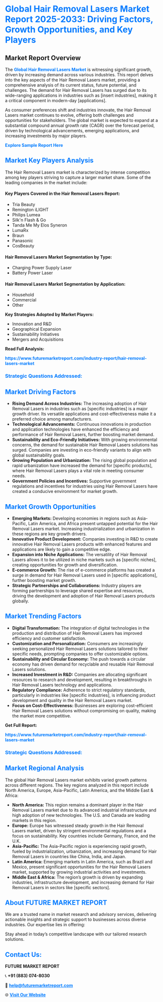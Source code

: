 <h1 style="color: #007BFF;">Global Hair Removal Lasers Market Report 2025-2033: Driving Factors, Growth Opportunities, and Key Players</h1>

<section id="overview">
<h2>Market Report Overview</h2>
<p>The <a href="https://www.futuremarketreport.com/industry-report/hair-removal-lasers-market" style="color: #007BFF; text-decoration: none;"><strong>Global Hair Removal Lasers Market</strong></a> is witnessing significant growth, driven by increasing demand across various industries. This report delves into the key aspects of the Hair Removal Lasers market, providing a comprehensive analysis of its current status, future potential, and challenges. The demand for Hair Removal Lasers has surged due to its wide-ranging applications in industries such as [insert industries], making it a critical component in modern-day [applications].</p>
<p>As consumer preferences shift and industries innovate, the Hair Removal Lasers market continues to evolve, offering both challenges and opportunities for stakeholders. The global market is expected to expand at a substantial compound annual growth rate (CAGR) over the forecast period, driven by technological advancements, emerging applications, and increasing investments by major players.</p>
</section>

<section id="overview">
<p><a href="https://www.futuremarketreport.com/request-sample/reportId=90027" style="color: #007BFF; text-decoration: none;"><strong>Explore Sample Report Here</strong></a></p>
</section>

<section id="key-players">
<h2 style="color: #007BFF;">Market Key Players Analysis</h2>
<p>The Hair Removal Lasers market is characterized by intense competition among key players striving to capture a larger market share. Some of the leading companies in the market include:</p>
<h4>Key Players Covered in the Hair Removal Lasers Report:</h4>
<ul><li>Tria Beauty</li><li>Remington iLIGHT</li><li>Philips Lumea</li><li>Silk&#039;n Flash &amp; Go</li><li>Tanda Me My Elos Syneron</li><li>LumaRx</li><li>Braun</li><li>Panasonic</li><li>CosBeauty</li></ul>
<h4>Hair Removal Lasers Market Segmentation by Type:</h4>
<ul><li>Charging Power Supply Laser</li><li>Battery Power Laser</li></ul>

<h4>Hair Removal Lasers Market Segmentation by Application:</h4>
<ul><li>Household</li><li>Commercial</li><li>Other</li></ul>
<p><strong>Key Strategies Adopted by Market Players:</strong></p>
<ul>
<li>Innovation and R&D</li>
<li>Geographical Expansion</li>
<li>Sustainability Initiatives</li>
<li>Mergers and Acquisitions</li>
</ul>
</section>

<section>
<p><strong>Read Full Analysis: </strong></p><a href="https://www.futuremarketreport.com/industry-report/hair-removal-lasers-market" style="color: #007BFF; text-decoration: none;"><strong>https://www.futuremarketreport.com/industry-report/hair-removal-lasers-market</strong></a>
<h3 style="color: #007BFF;">Strategic Questions Addressed:</h3>
</section>

<section id="driving-factors">
<h2 style="color: #007BFF;">Market Driving Factors</h2>
<ul>
<li><strong>Rising Demand Across Industries:</strong> The increasing adoption of Hair Removal Lasers in industries such as [specific industries] is a major growth driver. Its versatile applications and cost-effectiveness make it a preferred choice among manufacturers.</li>
<li><strong>Technological Advancements:</strong> Continuous innovations in production and application technologies have enhanced the efficiency and performance of Hair Removal Lasers, further boosting market demand.</li>
<li><strong>Sustainability and Eco-Friendly Initiatives:</strong> With growing environmental concerns, the demand for sustainable Hair Removal Lasers solutions has surged. Companies are investing in eco-friendly variants to align with global sustainability goals.</li>
<li><strong>Growing Population and Urbanization:</strong> The rising global population and rapid urbanization have increased the demand for [specific products], where Hair Removal Lasers plays a vital role in meeting consumer needs.</li>
<li><strong>Government Policies and Incentives:</strong> Supportive government regulations and incentives for industries using Hair Removal Lasers have created a conducive environment for market growth.</li>
</ul>
</section>

<section id="growth-opportunities">
<h2 style="color: #007BFF;">Market Growth Opportunities</h2>
<ul>
<li><strong>Emerging Markets:</strong> Developing economies in regions such as Asia-Pacific, Latin America, and Africa present untapped potential for the Hair Removal Lasers market. Increasing industrialization and urbanization in these regions are key growth drivers.</li>
<li><strong>Innovative Product Development:</strong> Companies investing in R&D to create innovative Hair Removal Lasers products with enhanced features and applications are likely to gain a competitive edge.</li>
<li><strong>Expansion into Niche Applications:</strong> The versatility of Hair Removal Lasers allows it to be utilized in niche markets such as [specific niches], creating opportunities for growth and diversification.</li>
<li><strong>E-commerce Growth:</strong> The rise of e-commerce platforms has created a surge in demand for Hair Removal Lasers used in [specific applications], further boosting market growth.</li>
<li><strong>Strategic Partnerships and Collaborations:</strong> Industry players are forming partnerships to leverage shared expertise and resources, driving the development and adoption of Hair Removal Lasers products globally.</li>
</ul>
</section>

<section id="trending-factors">
<h2 style="color: #007BFF;">Market Trending Factors</h2>
<ul>
<li><strong>Digital Transformation:</strong> The integration of digital technologies in the production and distribution of Hair Removal Lasers has improved efficiency and customer satisfaction.</li>
<li><strong>Customization and Personalization:</strong> Consumers are increasingly seeking personalized Hair Removal Lasers solutions tailored to their specific needs, prompting companies to offer customizable options.</li>
<li><strong>Sustainability and Circular Economy:</strong> The push towards a circular economy has driven demand for recyclable and reusable Hair Removal Lasers solutions.</li>
<li><strong>Increased Investment in R&D:</strong> Companies are allocating significant resources to research and development, resulting in breakthroughs in Hair Removal Lasers technology and applications.</li>
<li><strong>Regulatory Compliance:</strong> Adherence to strict regulatory standards, particularly in industries like [specific industries], is influencing product development and quality in the Hair Removal Lasers market.</li>
<li><strong>Focus on Cost-Effectiveness:</strong> Businesses are exploring cost-efficient Hair Removal Lasers solutions without compromising on quality, making the market more competitive.</li>
</ul>
</section>

<section>
<p><strong>Get Full Report: </strong></p><a href="https://www.futuremarketreport.com/industry-report/hair-removal-lasers-market" style="color: #007BFF; text-decoration: none;"><strong>https://www.futuremarketreport.com/industry-report/hair-removal-lasers-market</strong></a>
<h3 style="color: #007BFF;">Strategic Questions Addressed:</h3>
</section>


<section id="regional-analysis">
<h2 style="color: #007BFF;">Market Regional Analysis</h2>
<p>The global Hair Removal Lasers market exhibits varied growth patterns across different regions. The key regions analyzed in this report include North America, Europe, Asia-Pacific, Latin America, and the Middle East & Africa:</p>
<ul>
<li><strong>North America:</strong> This region remains a dominant player in the Hair Removal Lasers market due to its advanced industrial infrastructure and high adoption of new technologies. The U.S. and Canada are leading markets in this region.</li>
<li><strong>Europe:</strong> Europe has witnessed steady growth in the Hair Removal Lasers market, driven by stringent environmental regulations and a focus on sustainability. Key countries include Germany, France, and the U.K.</li>
<li><strong>Asia-Pacific:</strong> The Asia-Pacific region is experiencing rapid growth, fueled by industrialization, urbanization, and increasing demand for Hair Removal Lasers in countries like China, India, and Japan.</li>
<li><strong>Latin America:</strong> Emerging markets in Latin America, such as Brazil and Mexico, present significant opportunities for the Hair Removal Lasers market, supported by growing industrial activities and investments.</li>
<li><strong>Middle East & Africa:</strong> The region’s growth is driven by expanding industries, infrastructure development, and increasing demand for Hair Removal Lasers in sectors like [specific sectors].</li>
</ul>
</section>

<footer>
<h2 style="color: #007BFF;">About FUTURE MARKET REPORT</h2>
<p>We are a trusted name in market research and advisory services, delivering actionable insights and strategic support to businesses across diverse industries. Our expertise lies in offering:</p>

<p>Stay ahead in today’s competitive landscape with our tailored research solutions.</p>

<h2 style="color: #007BFF;">Contact Us:</h2>
<p><strong>FUTURE MARKET REPORT</strong></p>
<p>📞 <strong>+91 (883) 074-8030</strong></p>
<p>📧 <strong><a href="mailto:help@futuremarketreport.com" style="color: #007BFF;">help@futuremarketreport.com</a></strong></p>
<p>🌐 <strong><a href="https://www.futuremarketreport.com/" style="color: #007BFF;">Visit Our Website</a></strong></p>
</footer>